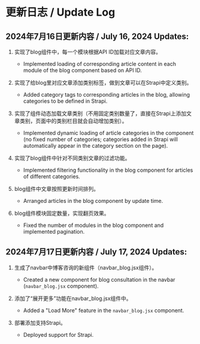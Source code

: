 # 更新日志 / Update Log

## 2024年7月16日更新内容 / July 16, 2024 Updates:

1. 实现了blog组件中，每一个模块根据API ID加载对应文章内容。
   - Implemented loading of corresponding article content in each module of the blog component based on API ID.

2. 实现了给blog里对应文章添加类别标签，做到文章可以在Strapi中定义类别。
   - Added category tags to corresponding articles in the blog, allowing categories to be defined in Strapi.

3. 实现了组件动态加载文章类别（不用固定类别数量了，直接在Strapi上添加文章类别，页面中的类别栏目就会自动增加类别）。
   - Implemented dynamic loading of article categories in the component (no fixed number of categories; categories added in Strapi will automatically appear in the category section on the page).

4. 实现了blog组件中针对不同类别文章的过滤功能。
   - Implemented filtering functionality in the blog component for articles of different categories.

5. blog组件中文章按照更新时间排列。
   - Arranged articles in the blog component by update time.

6. blog组件模块固定数量，实现翻页效果。
   - Fixed the number of modules in the blog component and implemented pagination.

## 2024年7月17日更新内容 / July 17, 2024 Updates:

1. 生成了navbar中博客咨询的新组件（navbar_blog.jsx组件）。
   - Created a new component for blog consultation in the navbar (`navbar_blog.jsx` component).

2. 添加了“展开更多”功能在navbar_blog.jsx组件中。
   - Added a "Load More" feature in the `navbar_blog.jsx` component.

3. 部署添加支持Strapi。
   - Deployed support for Strapi.
